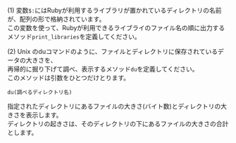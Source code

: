 (1) 変数`$:`にはRubyが利用するライブラリが置かれているディレクトリの名前が、配列の形で格納されています。  
この変数を使って、Rubyが利用できるライブライのファイル名の順に出力するメソッド`print_libraries`を定義してください。

(2) Unix のduコマンドのように、ファイルとディレクトリに保存されているデータの大きさを、  
再帰的に掘り下げて調べ、表示するメソッド`du`を定義してください。  
このメソッドは引数をひとつだけとります。
```
du(調べるディレクトリ名)
```
指定されたディレクトリにあるファイルの大きさ(バイト数)とディレクトリの大きさを表示します。  
ディレクトリの起きさは、そのディレクトリの下にあるファイルの大きさの合計とします。  